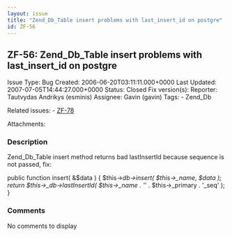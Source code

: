 ```yaml
---
layout: issue
title: "Zend_Db_Table insert problems with last_insert_id on postgre"
id: ZF-56
---
```


ZF-56: Zend\_Db\_Table insert problems with last\_insert\_id on postgre
-----------------------------------------------------------------------

 Issue Type: Bug Created: 2006-06-20T03:11:11.000+0000 Last Updated: 2007-07-05T14:44:27.000+0000 Status: Closed Fix version(s): 
 Reporter:  Tautvydas Andrikys (esminis)  Assignee:  Gavin (gavin)  Tags: - Zend\_Db
 
 Related issues: - [ZF-78](/issues/browse/ZF-78)
 
 Attachments: 
### Description

Zend\_Db\_Table insert method returns bad lastInsertId because sequence is not passed, fix:

public function insert( &$data ) { $this->_db->insert( $this->\_name, $data ); return $this->\_db->lastInsertId( $this->\_name . '_' . $this->\_primary . '\_seq' ); }

 

 

### Comments

No comments to display